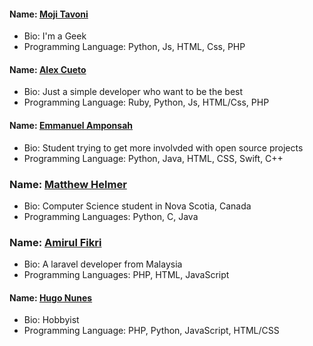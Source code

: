 
#### Name: [Moji Tavoni](https://github.com/mojtabatmj)
- Bio: I'm a Geek
- Programming Language: Python, Js, HTML, Css, PHP

#### Name: [Alex Cueto](https://github.com/iCueto)
- Bio: Just a simple developer who want to be the best
- Programming Language: Ruby, Python, Js, HTML/Css, PHP

#### Name: [Emmanuel Amponsah](https://github.com/Latterization)
- Bio: Student trying to get more involvded with open source projects
- Programming Language: Python, Java, HTML, CSS, Swift, C++

### Name: [Matthew Helmer](https://github.com/MatthewHelmer)
- Bio: Computer Science student in Nova Scotia, Canada
- Programming Languages: Python, C, Java

### Name: [Amirul Fikri](https://github.com/buzzfizz)
- Bio: A laravel developer from Malaysia
- Programming Languages: PHP, HTML, JavaScript

#### Name: [Hugo Nunes](https://github.com/GitHugop)
- Bio: Hobbyist
- Programming Language: PHP, Python, JavaScript, HTML/CSS
